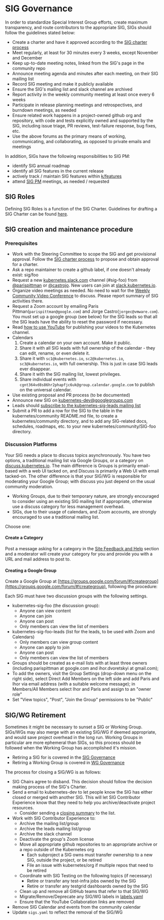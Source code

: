 # SIG Governance

In order to standardize Special Interest Group efforts, create maximum transparency, and route contributors to the appropriate SIG, SIGs should follow the guidelines stated below:

* Create a charter and have it approved according to the [SIG charter process]
* Meet regularly, at least for 30 minutes every 3 weeks, except November and December
* Keep up-to-date meeting notes, linked from the SIG's page in the community repo
* Announce meeting agenda and minutes after each meeting, on their SIG mailing list
* Record SIG meeting and make it publicly available
* Ensure the SIG's mailing list and slack channel are archived
* Report activity in the weekly community meeting at least once every 6 weeks
* Participate in release planning meetings and retrospectives, and burndown meetings, as needed
* Ensure related work happens in a project-owned github org and repository, with code and tests explicitly owned and supported by the SIG, including issue triage, PR reviews, test-failure response, bug fixes, etc.
* Use the above forums as the primary means of working, communicating, and collaborating, as opposed to private emails and meetings

In addition, SIGs have the following responsibilities to SIG PM:
* identify SIG annual roadmap
* identify all SIG features in the current release
* actively track / maintain SIG features within [k/features](https://github.com/kubernetes/features)
* attend [SIG PM](/sig-pm/README.md) meetings, as needed / requested

[SIG charter process]: /committee-steering/governance/README.md

## SIG Roles

Defining SIG Roles is a function of the SIG Charter.
Guidelines for drafting a SIG Charter can be found [here](/committee-steering/governance/README.md).

## SIG creation and maintenance procedure

### Prerequisites

* Work with the Steering Committee to scope the SIG and get provisional approval.
  Follow the [SIG charter process] to propose and obtain approval for a charter.
* Ask a repo maintainer to create a github label, if one doesn't already exist: sig/foo
* Request a new [kubernetes.slack.com](http://kubernetes.slack.com) channel (#sig-foo) from [@parispittman](https://github.com/parispittman) or [@castrojo](https://github.com/castrojo).  New users can join at [slack.kubernetes.io](http://slack.kubernetes.io).
* Organize video meetings as needed. No need to wait for the [Weekly Community Video Conference](community/README.md) to discuss. Please report summary of SIG activities there.
 * Request a Zoom account by emailing Paris Pittman(`parispittman@google.com`) and Jorge Castro(`jorgec@vmware.com`). You must set up a google group (see below) for the SIG leads so that all the SIG leads have the ability to reset the password if necessary.
 * Read [how to use YouTube](/communication/K8sYoutubeCollaboration.md) for publishing your videos to the Kubernetes channel.
 * Calendars
   1. Create a calendar on your own account. Make it public.
   2. Share it with all SIG leads with full ownership of the calendar - they can edit, rename, or even delete it.
   3. Share it with `sc1@kubernetes.io`, `sc2@kubernetes.io`, `sc3@kubernetes.io`, with full ownership. This is just in case SIG leads ever disappear.
   4. Share it with the SIG mailing list, lowest privileges.
   5. Share individual events with `cgnt364vd8s86hr2phapfjc6uk@group.calendar.google.com` to publish on the universal calendar.
* Use existing proposal and PR process (to be documented)
* Announce new SIG on kubernetes-dev@googlegroups.com
* Leads should [subscribe to the kubernetes-sig-leads mailing list](https://groups.google.com/forum/#!forum/kubernetes-sig-leads)
* Submit a PR to add a row for the SIG to the table in the kubernetes/community README.md file, to create a kubernetes/community directory, and to add any SIG-related docs, schedules, roadmaps, etc. to your new kubernetes/community/SIG-foo directory.

### Discussion Platforms

Your SIG needs a place to discuss topics asynchronously. You have two options, a traditional mailing list via Google Groups, or a category on [discuss.kubernetes.io](discuss.kubernetes.io). The main difference is Groups is primarily email-based with a web UI tacked on, and Discuss is primarily a Web UI with email tacked-on. The other difference is that your SIG/WG is responsible for moderating your Google Group; with discuss you just depend on the usual community moderation.

- Working Groups, due to their temporary nature, are strongly encouraged to consider using an existing SIG mailing list if appropriate, otherwise use a discuss category for less management overhead.
- SIGs, due to their usage of calendars, and Zoom accounts, are strongly encouraged to use a traditional mailing list.

Choose one:

#### Create a Category

Post a message asking for a category in the [Site Feedback and Help](https://discuss.kubernetes.io/c/site-feedback) section and a moderator will create your category for you and provide you with a URL and mail address to post to.

#### Creating a Google Group

Create a Google Group at [https://groups.google.com/forum/#!creategroup](https://groups.google.com/forum/#!creategroup), following the procedure:

Each SIG must have two discussion groups with the following settings.

- kubernetes-sig-foo (the discussion group):
  - Anyone can view content
  - Anyone can join
  - Anyone can post
  - Only members can view the list of members
- kubernetes-sig-foo-leads (list for the leads, to be used with Zoom and Calendars)
  - Only members can view group content
  - Anyone can apply to join
  - Anyone can post
  - Only members can view the list of members
- Groups should be created as e-mail lists with at least three owners (including parispittman at google.com and ihor.dvoretskyi at gmail.com);
- To add the owners, visit the Group Settings (drop-down menu on the right side), select Direct Add Members on the left side and add Paris and Ihor via email address (with a suitable welcome message); in Members/All Members select Ihor and Paris and assign to an "owner role"
- Set "View topics", "Post", "Join the Group" permissions to be "Public"

## SIG/WG Retirement

Sometimes it might be necessary to sunset a SIG or Working Group.
SIGs/WGs may also merge with an existing SIG/WG if deemed appropriate, and would save project overhead in the long run.
Working Groups in particular are more ephemeral than SIGs, so this process should be followed when the Working Group has accomplished it's mission.

- Retiring a SIG for is covered in the [SIG Governance](https://github.com/kubernetes/community/blob/master/committee-steering/governance/sig-governance.md)
- Retiring a Working Group is covered in [WG Governance](https://github.com/kubernetes/community/blob/master/committee-steering/governance/wg-governance.md)

The process for closing a SIG/WG is as follows:

- SIG Chairs agree to disband. This decision should follow the decision making process of the SIG's Charter.
- Send a email to kubernetes-dev to let people know the SIG has either closed or merged with another SIG. This will let SIG Contributor Experience know that they need to help you archive/deactivate project resources.
  - Consider sending a [closing summary](https://docs.google.com/document/d/1qZcAvuWBznR_oEaPWtwm7U4JNT91m8r9YOUvInU-src/edit#heading=h.jsw0l2t0ra8) to the list. 
- Work with SIG Contributor Experience to:
  - Archive the mailing list/group
  - Archive the leads mailing list/group
  - Archive the slack channel
  - Deactivate the group's Zoom license
  - Move all appropriate github repositories to an appropriate archive or a repo outside of the Kubernetes org
    - Each subproject a SIG owns must transfer ownership to a new SIG, outside the project, or be retired
    - File an issue with kubernetes/org if multiple repos that need to be retired
  - Coordinate with SIG Testing on the following topics (if necessary) 
    - Retire or transfer any test-infra jobs owned by the SIG
    - Retire or transfer any testgrid dashboards owned by the SIG
  - Clean up and remove all GitHub teams that refer to that SIG/WG
  - Migrate/Remove/Deprecate any SIG/WG labels in [labels.yaml](https://git.k8s.io/test-infra/label_sync/labels.yaml)
  - Ensure that the YouTube Collaboration links are removed
- Remove SIG Calendar and events from the community calendar
- Update `sigs.yaml` to reflect the removal of the SIG/WG
